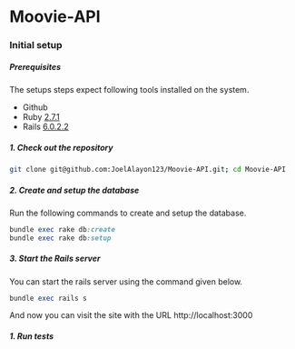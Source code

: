 # Moovie-API
### Initial setup
##### Prerequisites

The setups steps expect following tools installed on the system.

- Github
- Ruby [2.7.1](https://www.ruby-lang.org/en/news/2020/03/31/ruby-2-7-1-released/)
- Rails [6.0.2.2](https://rubygems.org/gems/rails/versions/6.0.2.2)

##### 1. Check out the repository

```bash
git clone git@github.com:JoelAlayon123/Moovie-API.git; cd Moovie-API
```

##### 2. Create and setup the database

Run the following commands to create and setup the database.

```ruby
bundle exec rake db:create
bundle exec rake db:setup
```

##### 3. Start the Rails server

You can start the rails server using the command given below.

```ruby
bundle exec rails s
```

And now you can visit the site with the URL http://localhost:3000


##### 1. Run tests

